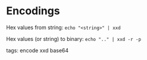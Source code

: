 # Encodings

Hex values from string:
`echo "<string>" | xxd`

Hex values (or string) to binary:
`echo ".." | xxd -r -p`

tags: encode xxd base64